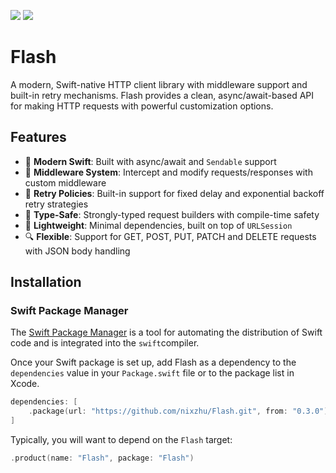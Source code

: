 [![](https://img.shields.io/endpoint?url=https%3A%2F%2Fswiftpackageindex.com%2Fapi%2Fpackages%2Fnixzhu%2FFlash%2Fbadge%3Ftype%3Dswift-versions)](https://swiftpackageindex.com/nixzhu/Flash)
[![](https://img.shields.io/endpoint?url=https%3A%2F%2Fswiftpackageindex.com%2Fapi%2Fpackages%2Fnixzhu%2FFlash%2Fbadge%3Ftype%3Dplatforms)](https://swiftpackageindex.com/nixzhu/Flash)

# Flash

A modern, Swift-native HTTP client library with middleware support and built-in retry mechanisms. Flash provides a clean, async/await-based API for making HTTP requests with powerful customization options.

## Features

- 🚀 **Modern Swift**: Built with async/await and `Sendable` support
- 🔧 **Middleware System**: Intercept and modify requests/responses with custom middleware
- 🔄 **Retry Policies**: Built-in support for fixed delay and exponential backoff retry strategies
- 📝 **Type-Safe**: Strongly-typed request builders with compile-time safety
- 🎯 **Lightweight**: Minimal dependencies, built on top of `URLSession`
- 🔍 **Flexible**: Support for GET, POST, PUT, PATCH and DELETE requests with JSON body handling

## Installation

### Swift Package Manager

The [Swift Package Manager](https://swift.org/package-manager/) is a tool for automating the distribution of Swift code and is integrated into the `swift`compiler.

Once your Swift package is set up, add Flash as a dependency to the `dependencies` value in your `Package.swift` file or to the package list in Xcode.

```swift
dependencies: [
    .package(url: "https://github.com/nixzhu/Flash.git", from: "0.3.0"),
]
```

Typically, you will want to depend on the `Flash` target:

```swift
.product(name: "Flash", package: "Flash")
```
